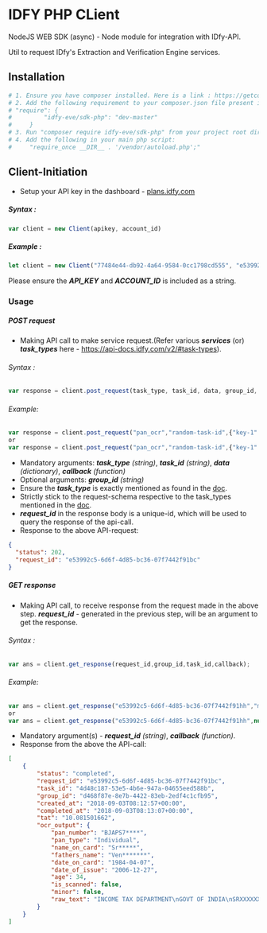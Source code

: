 # IDFY PHP CLient
NodeJS WEB SDK (async) - Node module for integration with IDfy-API.

Util to request IDfy's Extraction and Verification Engine services.

## Installation

```bash
# 1. Ensure you have composer installed. Here is a link : https://getcomposer.org/download/
# 2. Add the following requirement to your composer.json file present in the project :
# "require": {
#         "idfy-eve/sdk-php": "dev-master"
#     }
# 3. Run "composer require idfy-eve/sdk-php" from your project root directory
# 4. Add the following in your main php script:
#     "require_once __DIR__ . '/vendor/autoload.php';"

```

## Client-Initiation

- Setup your API key in the dashboard - [plans.idfy.com](plans.idfy.com)


##### Syntax :
```javascript
var client = new Client(apikey, account_id)
```
##### Example :
```javascript
let client = new Client("77484e44-db92-4a64-9584-0cc1798cd555", "e53992c5-6d6f-4d85-bc36-07f7442f91bc");
```
Please ensure the ***API_KEY*** and ***ACCOUNT_ID*** is included as a string.

### Usage

##### POST request
- Making API call to make service request.(Refer various ***services*** (or) ***task_types*** here - https://api-docs.idfy.com/v2/#task-types).

###### Syntax :
```javascript
var response = client.post_request(task_type, task_id, data, group_id, callback)
```    
###### Example:
```javascript
var response = client.post_request("pan_ocr","random-task-id",{"key-1":"value-1","key-2":"value-2"},"my-group-id",callback);
or
var response = client.post_request("pan_ocr","random-task-id",{"key-1":"value-1","key-2":"value-2"},null,callback);

```
- Mandatory arguments: ***task_type*** *(string)*, ***task_id*** *(string)*, ***data*** *(dictionary)*,  ***callback*** *(function)*
- Optional arguments: ***group_id*** *(string)*
- Ensure the ***task_type*** is exactly mentioned as found in the [doc](https://api-docs.idfy.com/v2/#task-types).
- Strictly stick to the request-schema respective to the task_types mentioned in the [doc](https://api-docs.idfy.com/v2/#task-types).
- ***request_id*** in the response body is a unique-id, which will be used to query the response of the api-call.
- Response to the above API-request:
```json
{
  "status": 202, 
  "request_id": "e53992c5-6d6f-4d85-bc36-07f7442f91bc"
}
```


##### **GET response**
- Making API call, to receive response from the request made in the above step. ***request_id*** - generated in the previous step, will be an argument to get the response.

###### Syntax :
```javascript
var ans = client.get_response(request_id,group_id,task_id,callback);
```
###### Example:
```javascript
var ans = client.get_response("e53992c5-6d6f-4d85-bc36-07f7442f91hh","my-task-id","my-group-id",callback);
or
var ans = client.get_response("e53992c5-6d6f-4d85-bc36-07f7442f91hh",null,null,callback);
```
- Mandatory argument(s) - ***request_id*** *(string)*, ***callback*** *(function)*.
- Response from the above the API-call:
```json
[
    {
        "status": "completed",
        "request_id": "e53992c5-6d6f-4d85-bc36-07f7442f91bc",
        "task_id": "4d48c187-53e5-4b6e-947a-04655eed588b",
        "group_id": "d468f87e-8e7b-4422-83eb-2edf4c1cfb95",
        "created_at": "2018-09-03T08:12:57+00:00",
        "completed_at": "2018-09-03T08:13:07+00:00",
        "tat": "10.081501662",
        "ocr_output": {
            "pan_number": "BJAPS7****",
            "pan_type": "Individual",
            "name_on_card": "Sr*****",
            "fathers_name": "Ven*******",
            "date_on_card": "1984-04-07",
            "date_of_issue": "2006-12-27",
            "age": 34,
            "is_scanned": false,
            "minor": false,
            "raw_text": "INCOME TAX DEPARTMENT\nGOVT OF INDIA\nSRXXXXXXX G V\nVEN********\n07/04/1984\nPermanent Account Number\nBJAPSXXXX\nSignature\n"
        }
    }
]            
```
                    